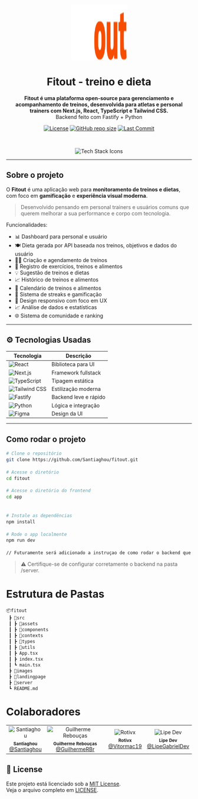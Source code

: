 <div align="center">
  <img src="./images/Logo.svg" width="150" height="150" alt="Fitout Logo" />
  <h1 align="center">Fitout - treino e dieta</h1>
  <p align="center">
    <strong>Fitout é uma plataforma open-source para gerenciamento e acompanhamento de treinos, desenvolvida para atletas e personal trainers com Next.js, React, TypeScript e Tailwind CSS.</strong>
    <br />
    Backend feito com Fastify + Python
  </p>
  
  <p align="center">
    <a href="#"><img alt="License" src="https://img.shields.io/badge/license-MIT-blue"></a>
    <a href="#"><img alt="GitHub repo size" src="https://img.shields.io/github/repo-size/Santiaghou/fitout?color=green"></a>
    <a href="#"><img alt="Last Commit" src="https://img.shields.io/github/last-commit/Santiaghou/fitout?color=purple"></a>
  </p>

  <br />

  <p align="center">
    <img src="https://skillicons.dev/icons?i=react,nextjs,ts,tailwind,python,fastapi,figma,nodejs" alt="Tech Stack Icons" />
  </p>
</div>

---

##  Sobre o projeto

O **Fitout** é uma aplicação web para **monitoramento de treinos e dietas**, com foco em **gamificação** e **experiência visual moderna**.

> Desenvolvido pensando em personal trainers e usuários comuns que querem melhorar a sua performance e corpo com tecnologia.

Funcionalidades:
- 📊 Dashboard para personal e usuário  
- 🍽️ Dieta gerada por API baseada nos treinos, objetivos e dados do usuário  
- 🏋️‍♂️ Criação e agendamento de treinos  
- 📝 Registro de exercícios, treinos e alimentos  
- 💡 Sugestão de treinos e dietas  
- 📈 Histórico de treinos e alimentos  
- 📅 Calendário de treinos e alimentos  
- 🎯 Sistema de streaks e gamificação  
- 📱 Design responsivo com foco em UX  
- 📈 Análise de dados e estatísticas  
- 🌐 Sistema de comunidade e ranking  



---

## ⚙️ Tecnologias Usadas

| Tecnologia | Descrição |
|------------|-----------|
| ![React](https://img.shields.io/badge/-React-61DAFB?style=flat&logo=react&logoColor=white) | Biblioteca para UI |
| ![Next.js](https://img.shields.io/badge/-Next.js-000?style=flat&logo=next.js&logoColor=white) | Framework fullstack |
| ![TypeScript](https://img.shields.io/badge/-TypeScript-3178C6?style=flat&logo=typescript&logoColor=white) | Tipagem estática |
| ![Tailwind CSS](https://img.shields.io/badge/-Tailwind_CSS-38B2AC?style=flat&logo=tailwind-css&logoColor=white) | Estilização moderna |
| ![Fastify](https://img.shields.io/badge/-Fastify-000000?style=flat&logo=fastify&logoColor=white) | Backend leve e rápido |
| ![Python](https://img.shields.io/badge/-Python-3776AB?style=flat&logo=python&logoColor=white) | Lógica e integração |
| ![Figma](https://img.shields.io/badge/-Figma-F24E1E?style=flat&logo=figma&logoColor=white) | Design da UI |

---
##  Como rodar o projeto

```bash
# Clone o repositório
git clone https://github.com/Santiaghou/fitout.git

# Acesse o diretório
cd fitout

# Acesse o diretório do frontend
cd app


# Instale as dependências
npm install

# Rode o app localmente
npm run dev

// Futuramente será adicionado a instruçao de como rodar o backend que no momento está em desenvolvimento
```

>⚠️ Certifique-se de configurar corretamente o backend na pasta /server.

# Estrutura de Pastas
```
📦fitout
 ┣ 📂src
 ┃ ┣ 📂assets
 ┃ ┣ 📂components
 ┃ ┣ 📂contexts
 ┃ ┣ 📂types
 ┃ ┣ 📂utils
 ┃ ┣ App.tsx
 ┃ ┣ index.tsx
 ┃ ┗ main.tsx
 ┣ 📂images
 ┣ 📂landingpage
 ┣ 📂server
 ┗ README.md
```
# Colaboradores 

<table align="center">
  <tr>
    <td align="center">
      <img src="https://github.com/Santiaghou.png" width="100px;" alt="Santiaghou"/><br />
      <sub><b>Santiaghou</b></sub><br />
      <a href="https://github.com/Santiaghou" target="_blank">@Santiaghou</a>
    </td>
    <td align="center">
      <img src="https://github.com/GuilhermeRBr.png" width="100px;" alt="Guilherme Rebouças"/><br />
      <sub><b>Guilherme Rebouças</b></sub><br />
      <a href="https://github.com/GuilhermeRBr" target="_blank">@GuilhermeRBr</a>
    </td>
    <td align="center">
      <img src="https://github.com/Vitormac19.png" width="100px;" alt="Rotivx"/><br />
      <sub><b>Rotivx</b></sub><br />
      <a href="https://github.com/Vitormac19" target="_blan_
@vinidevbr">@Vitormac19</a>
    <td align="center">
        <img src="https://github.com/LipeGabrielDev.png" width="100px;" alt="Lipe Dev"/><br />
        <sub><b>Lipe Dev</b></sub><br />
        <a href="https://github.com/LipeGabrielDev" target="_blan_
    @vinidevbr">@LipeGabrielDev</a>

</table>

## 📄 License

Este projeto está licenciado sob a [MIT License](LICENSE).  
Veja o arquivo completo em [LICENSE](LICENSE).
